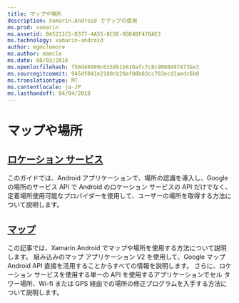 ```yaml
---
title: マップや場所
description: Xamarin.Android でマップの使用
ms.prod: xamarin
ms.assetid: B45211C5-D377-4A55-8C8E-95D4BF470AE3
ms.technology: xamarin-android
author: mgmclemore
ms.author: mamcle
ms.date: 08/03/2016
ms.openlocfilehash: f58d40999c6350b1b610afc7c8c9088497473be3
ms.sourcegitcommit: 945df041e2180cb20af08b83cc703ecd1aedc6b0
ms.translationtype: MT
ms.contentlocale: ja-JP
ms.lasthandoff: 04/04/2018
---
```

# <a name="maps-and-location"></a>マップや場所


##  <a name="location-servicesandroidplatformmaps-and-locationlocationmd"></a>[ロケーション サービス](~/android/platform/maps-and-location/location.md)

このガイドでは、Android アプリケーションで、場所の認識を導入し、Google の場所のサービス API で Android のロケーション サービスの API だけでなく、定着場所使用可能なプロバイダーを使用して、ユーザーの場所を取得する方法について説明します。


##  <a name="mapsandroidplatformmaps-and-locationmapsindexmd"></a>[マップ](~/android/platform/maps-and-location/maps/index.md)

この記事では、Xamarin.Android でマップや場所を使用する方法について説明します。 組み込みのマップ アプリケーション V2 を使用して、Google マップ Android API 直接を活用することからすべての情報を説明します。 さらに、ロケーション サービスを使用する単一の API を使用するアプリケーションでセル タワー場所、Wi-fi または GPS 経由での場所の修正プログラムを入手する方法について説明します。

